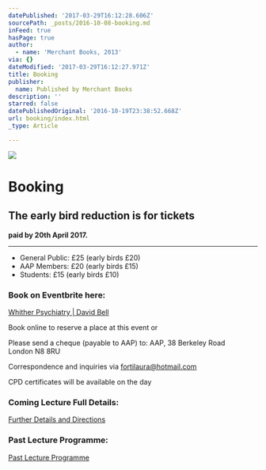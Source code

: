 ```yaml
---
datePublished: '2017-03-29T16:12:28.606Z'
sourcePath: _posts/2016-10-08-booking.md
inFeed: true
hasPage: true
author:
  - name: 'Merchant Books, 2013'
via: {}
dateModified: '2017-03-29T16:12:27.971Z'
title: Booking
publisher:
  name: Published by Merchant Books
description: ''
starred: false
datePublishedOriginal: '2016-10-19T23:38:52.668Z'
url: booking/index.html
_type: Article

---
```

![](https://the-grid-user-content.s3-us-west-2.amazonaws.com/64bcc418-a25d-4cc8-8883-16fe991dc419.jpg)

# **Booking**

## **The early bird reduction is for tickets**  
**paid by 20th April 2017\.**

---

* General Public: £25 (early birds £20)
* AAP Members: £20 (early birds £15)
* Students: £15 (early birds £10)

### **Book on Eventbrite here:**
[Whither Psychiatry | David Bell][0]

Book online to reserve a place at this event or

Please send a cheque (payable to AAP) to: AAP, 38 Berkeley Road  
London N8 8RU

Correspondence and inquiries via fortilaura@hotmail.com

CPD certificates will be available on the day

### **Coming Lecture Full Details:**
[Further Details and Directions][1]

### Past Lecture Programme:
[Past Lecture Programme][2]

[0]: https://www.eventbrite.co.uk/e/whither-psychiatry-david-bell-aap-spring-2017-lecture-tickets-32833276213
[1]: http://aapmembers.org/cominglecture
[2]: http://aapmembers.org/lecture-series/